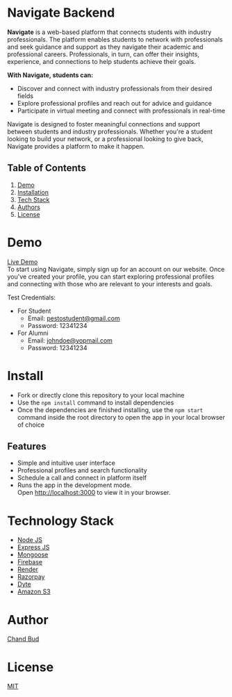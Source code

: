 # Navigate Backend

**Navigate** is a web-based platform that connects students with industry professionals. The platform enables students to network with professionals and seek guidance and support as they navigate their academic and professional careers. Professionals, in turn, can offer their insights, experience, and connections to help students achieve their goals.

**With Navigate, students can:**
- Discover and connect with industry professionals from their desired fields
- Explore professional profiles and reach out for advice and guidance
- Participate in virtual meeting and connect with professionals in real-time

Navigate is designed to foster meaningful connections and support between students and industry professionals. Whether you're a student looking to build your network, or a professional looking to give back, Navigate provides a platform to make it happen.

## Table of Contents
1. [Demo](#demo)
2. [Installation](#install)
3. [Tech Stack](#tech)
4. [Authors](#author)
5. [License](#license)

# Demo
[Live Demo](https://pesto-navigate.netlify.app/) \
To start using Navigate, simply sign up for an account on our website. Once you've created your profile, you can start exploring professional profiles and connecting with those who are relevant to your interests and goals.

Test Credentials:

- For Student
  - Email: pestostudent@gmail.com
  - Password: 12341234
- For Alumni
  - Email: johndoe@yopmail.com
  - Password: 12341234

# Install
- Fork or directly clone this repository to your local machine
- Use the `npm install` command to install dependencies
- Once the dependencies are finished installing, use the `npm start` command inside the root directory to open the app in your local browser of choice


## Features
- Simple and intuitive user interface
- Professional profiles and search functionality
- Schedule a call and connect in platform itself
- Runs the app in the development mode.\
Open [http://localhost:3000](http://localhost:3000) to view it in your browser.


# Technology Stack

- [Node JS](https://nodejs.dev/)
- [Express JS](https://expressjs.com/)
- [Mongoose](https://mongoosejs.com/)
- [Firebase](https://firebase.google.com/)
- [Render](https://render.com/)
- [Razorpay](https://razorpay.com/)
- [Dyte](https://dyte.io/)
- [Amazon S3](https://aws.amazon.com/s3/)

# Author
[Chand Bud](https://github.com/chandbud5/)

# License
[MIT](https://opensource.org/licenses/MIT)
